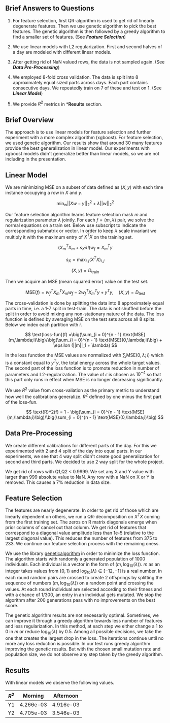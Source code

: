 ## Brief Answers to Questions
1. For feature selection, first QR-algorithm is used to get rid of linearly degenerate features. Then we use genetic algorithm to pick the best features. The genetic algorithm is then followed by a greedy algorithm to find a smaller set of features. (See ***Feature Selection***)

2. We use linear models with L2 regularization. First and second halves of a day are modeled with different linear models.

3. After getting rid of NaN valued rows, the data is not sampled again. (See ***Data Pre-Processing***)

4. We employed 8-fold cross validation. The data is split into 8 approximately equal sized parts across days. Each part contains consecutive days. We repeatedly train on 7 of these and test on 1. (See ***Linear Model***)

5. We provide $R^2$ metrics in ***Results** section.

## Brief Overview
The approach is to use linear models for feature selection and further experiment with a more complex algorithm (xgboost). For feature selection, we used genetic algorithm. Our results show that around 30 many features provide the best generalization in linear model. Our experiments with xgboost models didn't generalize better than linear models, so we are not including in the presentation.


## Linear Model
We are minimizing MSE on a subset of data defined as $(X,y)$ with each time instance occupying a row in $X$ and $y$. 

$$\text{min}_{w} ||Xw - y||_2^2 + \lambda ||w||_2^2$$

Our feature selection algorithm learns feature selection mask $m$ and regularization parameter $\lambda$ jointly. For each $f = (m,\lambda)$ pair, we solve the normal equations on a train set. Below use subscript to indicate the corresponding submatrix or vector. In order to keep $\lambda$ scale invariant we multiply it with the maximum entry of $X^TX$ on the training set.

$$(X_m^TX_m+s_X\lambda I)w_{f} = X_m^Ty$$

$$s_X =\max_{i,j} (X^TX)_{i,j}$$

$$(X,y) = D_{\text{train}}$$

Then we acquire an MSE (mean squared error) value on the test set. 

$$\text{MSE}(f) = w_{f}^TX_m^TX_mw_{f} -  2w_{f}^TX_m^Ty + y^Ty,\quad (X,y) = D_{\text{test}}$$

The cross-validation is done by splitting the data into 8 approximately equal parts in time, i.e. a 1-7 split in test-train. The data is not shuffled before the split in order to avoid mixing any non-stationary nature of the data. The loss function is defined by averaging MSE on the test sets across all 8 splits. Below we index each partition with $i$.

$$
\text{loss-fun}(f) =\big(\sum_{i = 0}^{n - 1} \text{MSE}(m,\lambda;i)\big)/\big(\sum_{i = 0}^{n - 1} \text{MSE}(0,\lambda;i)\big) + 
\epsilon (||m||_1 + \lambda)
$$

In the loss function the MSE values are normalized with $\sum_i\text{MSE}(0,\lambda;i)$ which is a constant equal to $y^Ty$, the total energy across the whole target values. The second part of the loss function is to promote reduction in number of parameters and L2-regularization. The value of $\epsilon$ is chosen as $10^{-4}$ so that this part only runs in effect when MSE is no longer decreasing significantly.

We use $R^2$ value from cross-valiation as the primary metric to understand how well the calibrations generalize. $R^2$ defined by one minus the first part of the loss-fun.

$$
\text{R}^2(f) = 1 - \big(\sum_{i = 0}^{n - 1} \text{MSE}(m,\lambda;i)\big)/\big(\sum_{i = 0}^{n - 1} \text{MSE}(0,\lambda;i)\big)
$$

## Data Pre-Processing

We create different calibrations for different parts of the day. For this we experimented with 2 and 4 split of the day into equal parts. In our experiments, we see that 4 way split didn't create good generalization for second and third parts. We decided to use 2 way split for the whole project. 

We get rid of rows with Q1,Q2 < 0.9999. We set any X and Y value with larger than 999 absolute value to NaN. Any row with a NaN on X or Y is removed. This causes a 7% reduction in data size. 

## Feature Selection

The features are nearly degenerate. In order to get rid of those which are linearly dependent on others, we run a QR-decomposition on $X^TX$ coming from the first training set. The zeros on R matrix diagonals emerge when prior columns of cancel out that column. We get rid of features that correspond to a diagonal value amplitude less than 1e-5 (relative to the largest diagonal value). This reduces the number of features from 375 to 233. We continue our feature selection process with the remaining oness. 

We use the library [geneticalgorithm](https://github.com/rmsolgi/geneticalgorithm) in order to minimize the loss function. The algorithm starts with randomly a generated population of 1000 individuals. Each individual is a vector in the form of $(m,\log_{10}(\lambda))$. $m$ as an integer takes values from $\{0,1\}$ and $\log_{10}(\lambda) \in [-12,-1]$ is a real number. In each round random pairs are crossed to create 2 offsprings by splitting the sequence of numbers $(m,\log_{10}(\lambda))$ on a random point and crossing the values. At each round individual are selected according to their fitness and with a chance of $1/300$, an entry in an individual gets mutated. We stop the algorithm after 200 generations pass with no improvements on the best score. 

The genetic algorithm results are not necessarily optimal. Sometimes, we can improve it through a greedy algorithm towards less number of features and less regularization. In this method, at each step we either change a 1 to 0 in $m$ or reduce $\log_{10}(\lambda)$ by $0.5$. Among all possible decisions, we take the one that creates the largest drop in the loss. The iterations continue until no more any loss reduction is possible. In our test runs greedy algorithm improving the genetic results. But with the chosen small mutation rate and population size, we do not observe any step taken by the greedy algorithm.

## Results

With linear models we observe the following values.

 $R^2$ | Morning | Afternoon | 
--- | --- | --- | 
Y1|4.266e-03|4.916e-03|
Y2|4.705e-03|3.546e-03|




